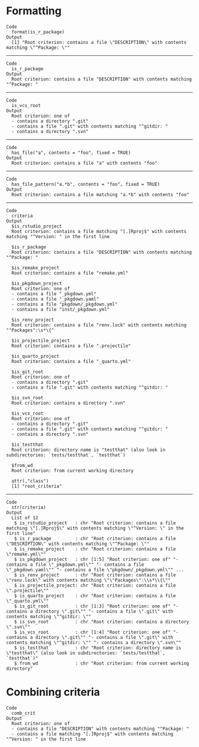# Formatting

    Code
      format(is_r_package)
    Output
      [1] "Root criterion: contains a file \"DESCRIPTION\" with contents matching \"^Package: \""

---

    Code
      is_r_package
    Output
      Root criterion: contains a file "DESCRIPTION" with contents matching "^Package: "

---

    Code
      is_vcs_root
    Output
      Root criterion: one of
      - contains a directory ".git"
      - contains a file ".git" with contents matching "^gitdir: "
      - contains a directory ".svn"

---

    Code
      has_file("a", contents = "foo", fixed = TRUE)
    Output
      Root criterion: contains a file "a" with contents "foo"

---

    Code
      has_file_pattern("a.*b", contents = "foo", fixed = TRUE)
    Output
      Root criterion: contains a file matching "a.*b" with contents "foo"

---

    Code
      criteria
    Output
      $is_rstudio_project
      Root criterion: contains a file matching "[.]Rproj$" with contents matching "^Version: " in the first line
      
      $is_r_package
      Root criterion: contains a file "DESCRIPTION" with contents matching "^Package: "
      
      $is_remake_project
      Root criterion: contains a file "remake.yml"
      
      $is_pkgdown_project
      Root criterion: one of
      - contains a file "_pkgdown.yml"
      - contains a file "_pkgdown.yaml"
      - contains a file "pkgdown/_pkgdown.yml"
      - contains a file "inst/_pkgdown.yml"
      
      $is_renv_project
      Root criterion: contains a file "renv.lock" with contents matching ""Packages":\s*\{"
      
      $is_projectile_project
      Root criterion: contains a file ".projectile"
      
      $is_quarto_project
      Root criterion: contains a file "_quarto.yml"
      
      $is_git_root
      Root criterion: one of
      - contains a directory ".git"
      - contains a file ".git" with contents matching "^gitdir: "
      
      $is_svn_root
      Root criterion: contains a directory ".svn"
      
      $is_vcs_root
      Root criterion: one of
      - contains a directory ".git"
      - contains a file ".git" with contents matching "^gitdir: "
      - contains a directory ".svn"
      
      $is_testthat
      Root criterion: directory name is "testthat" (also look in subdirectories: `tests/testthat`, `testthat`)
      
      $from_wd
      Root criterion: from current working directory
      
      attr(,"class")
      [1] "root_criteria"

---

    Code
      str(criteria)
    Output
      List of 12
       $ is_rstudio_project   : chr "Root criterion: contains a file matching \"[.]Rproj$\" with contents matching \"^Version: \" in the first line"
       $ is_r_package         : chr "Root criterion: contains a file \"DESCRIPTION\" with contents matching \"^Package: \""
       $ is_remake_project    : chr "Root criterion: contains a file \"remake.yml\""
       $ is_pkgdown_project   : chr [1:5] "Root criterion: one of" "- contains a file \"_pkgdown.yml\"" "- contains a file \"_pkgdown.yaml\"" "- contains a file \"pkgdown/_pkgdown.yml\"" ...
       $ is_renv_project      : chr "Root criterion: contains a file \"renv.lock\" with contents matching \"\"Packages\":\\s*\\{\""
       $ is_projectile_project: chr "Root criterion: contains a file \".projectile\""
       $ is_quarto_project    : chr "Root criterion: contains a file \"_quarto.yml\""
       $ is_git_root          : chr [1:3] "Root criterion: one of" "- contains a directory \".git\"" "- contains a file \".git\" with contents matching \"^gitdir: \""
       $ is_svn_root          : chr "Root criterion: contains a directory \".svn\""
       $ is_vcs_root          : chr [1:4] "Root criterion: one of" "- contains a directory \".git\"" "- contains a file \".git\" with contents matching \"^gitdir: \"" "- contains a directory \".svn\""
       $ is_testthat          : chr "Root criterion: directory name is \"testthat\" (also look in subdirectories: `tests/testthat`, `testthat`)"
       $ from_wd              : chr "Root criterion: from current working directory"

# Combining criteria

    Code
      comb_crit
    Output
      Root criterion: one of
      - contains a file "DESCRIPTION" with contents matching "^Package: "
      - contains a file matching "[.]Rproj$" with contents matching "^Version: " in the first line

